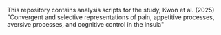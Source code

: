 This repository contains analysis scripts for the study, Kwon et al. (2025) "Convergent and selective representations of pain, appetitive processes, aversive processes, and cognitive control in the insula"